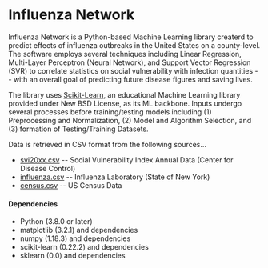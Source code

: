 # Influenza Network

Influenza Network is a Python-based Machine Learning library createrd to predict effects of influenza outbreaks in the United States on a county-level. The software employs several techniques including Linear Regression, Multi-Layer Perceptron (Neural Network), and Support Vector Regression (SVR) to correlate statistics on social vulnerability with infection quantities -- with an overall goal of predicting future disease figures and saving lives.

The library uses [Scikit-Learn], an educational Machine Learning library provided under New BSD License, as its ML backbone. Inputs undergo several processes before training/testing models including (1) Preprocessing and Normalization, (2) Model and Algorithm Selection, and (3) formation of Testing/Training Datasets. 

Data is retrieved in CSV format from the following sources...
  - [svi20xx.csv] -- Social Vulnerability Index Annual Data (Center for Disease Control) 
  - [influenza.csv] -- Influenza Laboratory (State of New York) 
  - [census.csv] -- US Census Data 

#### Dependencies

  - Python (3.8.0 or later)
  - matplotlib (3.2.1) and dependencies
  - numpy (1.18.3) and dependencies
  - scikit-learn (0.22.2) and dependencies
  - sklearn (0.0) and dependencies

   [Scikit-Learn]: <https://scikit-learn.org/stable/>
   [census.csv]: <https://github.com/chrisj770/InfluenzaNetwork/blob/master/datafiles/census.csv>
   [svi20xx.csv]: <https://github.com/chrisj770/InfluenzaNetwork/tree/master/datafiles>
   [influenza.csv]: <https://github.com/chrisj770/InfluenzaNetwork/blob/master/datafiles/influenza.csv> 
